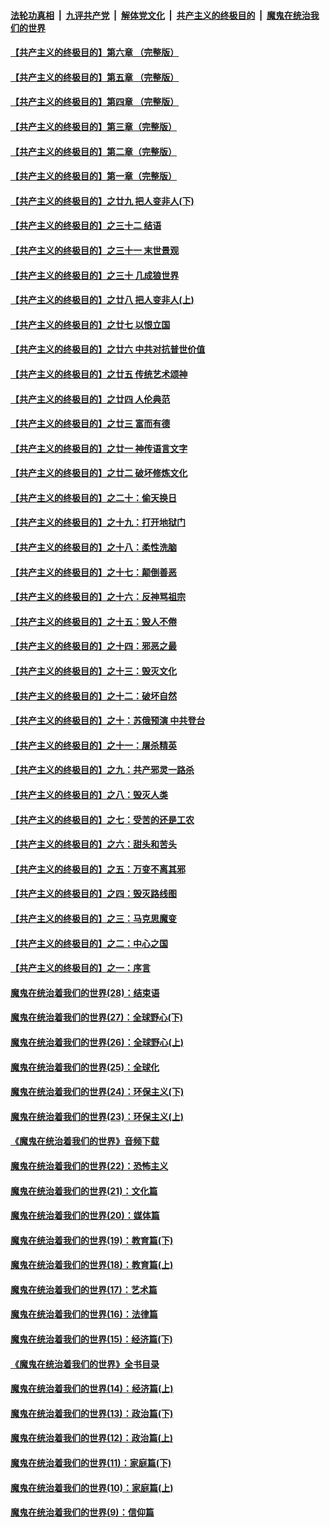 ####  [法轮功真相](../../../../basic/blob/master/README.md?t=04210131) &nbsp;|&nbsp; [九评共产党](../../../../9ping.md/blob/master/README.md?t=04210131) &nbsp;|&nbsp; [解体党文化](../../../../jtdwh.md/blob/master/README.md?t=04210131)  &nbsp;|&nbsp; [共产主义的终极目的](../../../../gczydzjmd.md/blob/master/README.md?t=04210131) &nbsp;|&nbsp; [魔鬼在统治我们的世界](../../../../mgztzwmdsj.md/blob/master/README.md?t=04210131) 

#### [【共产主义的终极目的】第六章 （完整版）](../pages/nsc422/n11428913.md?t=04210131) 

#### [【共产主义的终极目的】第五章 （完整版）](../pages/nsc422/n11428912.md?t=04210131) 

#### [【共产主义的终极目的】第四章 （完整版）](../pages/nsc422/n11428907.md?t=04210131) 

#### [【共产主义的终极目的】第三章（完整版）](../pages/nsc422/n11428848.md?t=04210131) 

#### [【共产主义的终极目的】第二章（完整版）](../pages/nsc422/n11428831.md?t=04210131) 

#### [【共产主义的终极目的】第一章（完整版）](../pages/nsc422/n11417651.md?t=04210131) 

#### [【共产主义的终极目的】之廿九 把人变非人(下)](../pages/nsc422/n11344140.md?t=04210131) 

#### [【共产主义的终极目的】之三十二 结语](../pages/nsc422/n11360535.md?t=04210131) 

#### [【共产主义的终极目的】之三十一 末世景观](../pages/nsc422/n11351129.md?t=04210131) 

#### [【共产主义的终极目的】之三十 几成狼世界](../pages/nsc422/n11348280.md?t=04210131) 

#### [【共产主义的终极目的】之廿八 把人变非人(上)](../pages/nsc422/n11340492.md?t=04210131) 

#### [【共产主义的终极目的】之廿七 以恨立国](../pages/nsc422/n11336944.md?t=04210131) 

#### [【共产主义的终极目的】之廿六 中共对抗普世价值](../pages/nsc422/n11324785.md?t=04210131) 

#### [【共产主义的终极目的】之廿五 传统艺术颂神](../pages/nsc422/n11296396.md?t=04210131) 

#### [【共产主义的终极目的】之廿四 人伦典范](../pages/nsc422/n11296397.md?t=04210131) 

#### [【共产主义的终极目的】之廿三 富而有德](../pages/nsc422/n11283598.md?t=04210131) 

#### [【共产主义的终极目的】之廿一 神传语言文字](../pages/nsc422/n11263265.md?t=04210131) 

#### [【共产主义的终极目的】之廿二 破坏修炼文化](../pages/nsc422/n11245728.md?t=04210131) 

#### [【共产主义的终极目的】之二十：偷天换日](../pages/nsc422/n11238846.md?t=04210131) 

#### [【共产主义的终极目的】之十九：打开地狱门](../pages/nsc422/n11206376.md?t=04210131) 

#### [【共产主义的终极目的】之十八：柔性洗脑](../pages/nsc422/n11199994.md?t=04210131) 

#### [【共产主义的终极目的】之十七：颠倒善恶](../pages/nsc422/n11179782.md?t=04210131) 

#### [【共产主义的终极目的】之十六：反神骂祖宗](../pages/nsc422/n11166798.md?t=04210131) 

#### [【共产主义的终极目的】之十五：毁人不倦](../pages/nsc422/n11166792.md?t=04210131) 

#### [【共产主义的终极目的】之十四：邪恶之最](../pages/nsc422/n11150249.md?t=04210131) 

#### [【共产主义的终极目的】之十三：毁灭文化](../pages/nsc422/n11135227.md?t=04210131) 

#### [【共产主义的终极目的】之十二：破坏自然](../pages/nsc422/n11135214.md?t=04210131) 

#### [【共产主义的终极目的】之十：苏俄预演 中共登台](../pages/nsc422/n11118424.md?t=04210131) 

#### [【共产主义的终极目的】之十一：屠杀精英](../pages/nsc422/n11118442.md?t=04210131) 

#### [【共产主义的终极目的】之九：共产邪灵一路杀](../pages/nsc422/n11114139.md?t=04210131) 

#### [【共产主义的终极目的】之八：毁灭人类](../pages/nsc422/n11108503.md?t=04210131) 

#### [【共产主义的终极目的】之七：受苦的还是工农](../pages/nsc422/n11101809.md?t=04210131) 

#### [【共产主义的终极目的】之六：甜头和苦头](../pages/nsc422/n11096971.md?t=04210131) 

#### [【共产主义的终极目的】之五：万变不离其邪](../pages/nsc422/n11091285.md?t=04210131) 

#### [【共产主义的终极目的】之四：毁灭路线图](../pages/nsc422/n11086284.md?t=04210131) 

#### [【共产主义的终极目的】之三：马克思魔变](../pages/nsc422/n11061941.md?t=04210131) 

#### [【共产主义的终极目的】之二：中心之国](../pages/nsc422/n11047728.md?t=04210131) 

#### [【共产主义的终极目的】之一：序言](../pages/nsc422/n11086077.md?t=04210131) 

#### [魔鬼在统治着我们的世界(28)：结束语](../pages/nsc422/n10936246.md?t=04210131) 

#### [魔鬼在统治着我们的世界(27)：全球野心(下)](../pages/nsc422/n10928319.md?t=04210131) 

#### [魔鬼在统治着我们的世界(26)：全球野心(上)](../pages/nsc422/n10900318.md?t=04210131) 

#### [魔鬼在统治着我们的世界(25)：全球化](../pages/nsc422/n10788205.md?t=04210131) 

#### [魔鬼在统治着我们的世界(24)：环保主义(下)](../pages/nsc422/n10695307.md?t=04210131) 

#### [魔鬼在统治着我们的世界(23)：环保主义(上)](../pages/nsc422/n10688613.md?t=04210131) 

#### [《魔鬼在统治着我们的世界》音频下载](../pages/nsc422/n10635553.md?t=04210131) 

#### [魔鬼在统治着我们的世界(22)：恐怖主义](../pages/nsc422/n10614727.md?t=04210131) 

#### [魔鬼在统治着我们的世界(21)：文化篇](../pages/nsc422/n10597706.md?t=04210131) 

#### [魔鬼在统治着我们的世界(20)：媒体篇](../pages/nsc422/n10586579.md?t=04210131) 

#### [魔鬼在统治着我们的世界(19)：教育篇(下)](../pages/nsc422/n10564808.md?t=04210131) 

#### [魔鬼在统治着我们的世界(18)：教育篇(上)](../pages/nsc422/n10526970.md?t=04210131) 

#### [魔鬼在统治着我们的世界(17)：艺术篇](../pages/nsc422/n10499093.md?t=04210131) 

#### [魔鬼在统治着我们的世界(16)：法律篇](../pages/nsc422/n10485969.md?t=04210131) 

#### [魔鬼在统治着我们的世界(15)：经济篇(下)](../pages/nsc422/n10469975.md?t=04210131) 

#### [《魔鬼在统治着我们的世界》全书目录](../pages/nsc422/n10464261.md?t=04210131) 

#### [魔鬼在统治着我们的世界(14)：经济篇(上)](../pages/nsc422/n10457370.md?t=04210131) 

#### [魔鬼在统治着我们的世界(13)：政治篇(下)](../pages/nsc422/n10448270.md?t=04210131) 

#### [魔鬼在统治着我们的世界(12)：政治篇(上)](../pages/nsc422/n10444576.md?t=04210131) 

#### [魔鬼在统治着我们的世界(11)：家庭篇(下)](../pages/nsc422/n10440961.md?t=04210131) 

#### [魔鬼在统治着我们的世界(10)：家庭篇(上)](../pages/nsc422/n10435448.md?t=04210131) 

#### [魔鬼在统治着我们的世界(9)：信仰篇](../pages/nsc422/n10432159.md?t=04210131) 

